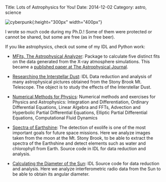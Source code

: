 Title: Lots of Astrophysics for You!
Date: 2014-12-02
Category: astro, science

![cyberpunk](./cyberpunk/23.jpg){:height="300px" width="400px"}

I wrote so much code during my Ph.D.! Some of them were protected or cannot be shared, but some are free (as in free beer).

If you like astrophysics, check out some of my IDL and Python work:

* [MFits, The Astrophysical Analyzer](https://github.com/bt3gl/MFits-Astrophysical-Analyzer): Package to calculate five distinct fits on the data generated from the X-ray atmosphere simulations. This became a [published paper at The Astrophysical Journal](http://iopscience.iop.org/article/10.3847/0004-637X/832/2/102).

* [Researching the Interstellar Dust](https://github.com/bt3gl/Researching_the_Interstellar_Dust): IDL Data reduction and analysis of many astrophysical pictures obtained from the Stony Brook Mt. Telescope. The object is to study the effects of the Interstellar Dust.

* [Numerical Methods for Physics](https://github.com/bt3gl/Numerical-Methods-for-Physics): Numerical methods and exercises for Physics and Astrophysics: Integration and Differentiation, Ordinary Differential Equations, Linear Algebra and FFTs, Advection and Hyperbolic Partial Differential Equations, Elliptic Partial Differential Equations, Computational Fluid Dynamics

* [Spectra of Earthshine](https://github.com/bt3gl/Spectra_of_Earthshine): The detection of exolife is one of the most important goals for future space missions. Here we analyze images taken from the moon at the Mt. Stony Brook, to be able to extract the spectra of the Earthshine and detect elements such as water and chlorophyll from Earth. Source code in IDL for data reduction and analysis.

* [Calculating the Diameter of the Sun](https://github.com/bt3gl/Calculating_the_Diameter_of_Sun): IDL Source code for data reduction and analysis. Here we analyze interferometric radio data from the Sun to be able to obtain its angular diameter.

